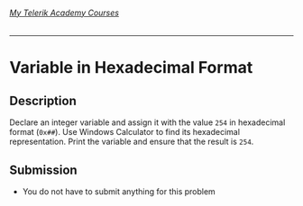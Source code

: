 ###### [My Telerik Academy Courses](https://github.com/nikolovdeyan/TelerikAcademy) 
-------------------------------------

Variable in Hexadecimal Format
=============================

## Description
Declare an integer variable and assign it with the value `254` in hexadecimal format (`0x##`).
Use Windows Calculator to find its hexadecimal representation.
Print the variable and ensure that the result is `254`.

## Submission
- You do not have to submit anything for this problem

